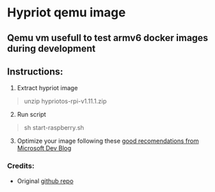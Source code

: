 # Hypriot qemu image
## Qemu vm usefull to test armv6 docker images during development
## Instructions:
1. Extract hypriot image
> unzip hypriotos-rpi-v1.11.1.zip
2. Run script
> sh start-raspberry.sh
3. Optimize your image following these [good recomendations from Microsoft Dev Blog](https://blogs.msdn.microsoft.com/iliast/2016/11/10/how-to-emulate-raspberry-pi/)

### Credits:

- Original [github repo](https://github.com/dhruvvyas90/qemu-rpi-kernel)